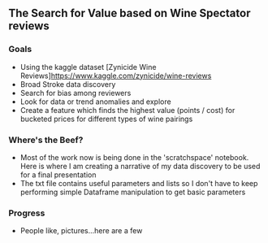 ## The Search for Value based on Wine Spectator reviews

### Goals
+ Using the kaggle dataset [Zynicide Wine Reviews]https://www.kaggle.com/zynicide/wine-reviews  
+ Broad Stroke data discovery
+ Search for bias among reviewers
+ Look for data or trend anomalies and explore
+ Create a feature which finds the highest value (points / cost) for bucketed
prices for different types of wine pairings


### Where's the Beef?
+ Most of the work now is being done in the 'scratchspace' notebook.
Here is where I am creating a narrative of my data discovery to be used for a
final presentation
+ The txt file contains useful parameters and lists so I don't have to keep
performing simple Dataframe manipulation to get basic parameters


### Progress

+ People like, pictures...here are a few

<imgage src="https://github.com/jmeisenh/NYCDSA_Python_Project/blob/main/plotly_shots/country_bucket_distribution.png">

<imgage src="https://github.com/jmeisenh/NYCDSA_Python_Project/blob/main/plotly_shots/top5_countries_vs_score.png">
